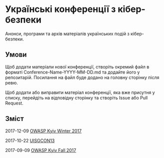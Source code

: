 # Українські конференції з кібер-безпеки
Анонси, програми та архів матеріалів українських подій з кібер-безпеки.

## Умови 
Щоб додати матеріали нової конференції, створіть окремий файл в форматі Conference-Name-YYYY-MM-DD.md та додайте його у репозитарій. Посилання на файл буде додано на головну сторінку після ревю.

Щоб додати або виправити матеріал конференції, яка вже присутня у списку, перейдіть на відповідну сторінку та створіть Issue або Pull Request.

## Зміст

2017-12-09 [OWASP Kyiv Winter 2017](owaspkyiv-2017-12-02.md)

2017-10-22 [UISGCON13](uisgcon13-2017-20-22.md) 

2017-09-09 [OWASP Kyiv Fall 2017](owaspkyiv-2017-09-09.md)

